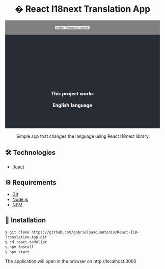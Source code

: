 # <div align="center">� React I18next Translation App</div>

<img src="./main.png" />
                             </a>
<p align="center">Simple app that changes the language using React I18next library</p>

## 🛠️ Technologies

<ul>
  <li><a href="https://reactjs.org/">React</a></li>
  
</ul>

## ⚙️ Requirements

<ul>
  <li><a href="https://git-scm.com/">Git</a></li>
  <li><a href="https://nodejs.org/en/">Node.js</a></li>
  <li><a href="https://www.npmjs.com/">NPM</a></li>
</ul>

## 🚀 Installation

```
$ git clone https://github.com/gabrielpasquantonio/React-I18-Translation-App.git
$ cd react-todolist
$ npm install
$ npm start
```

The application will open in the browser on http://localhost:3000
